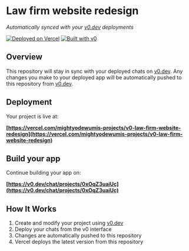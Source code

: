 # Law firm website redesign

*Automatically synced with your [v0.dev](https://v0.dev) deployments*

[![Deployed on Vercel](https://img.shields.io/badge/Deployed%20on-Vercel-black?style=for-the-badge&logo=vercel)](https://vercel.com/mightyodewumis-projects/v0-law-firm-website-redesign)
[![Built with v0](https://img.shields.io/badge/Built%20with-v0.dev-black?style=for-the-badge)](https://v0.dev/chat/projects/0xOqZ3uaiUc)

## Overview

This repository will stay in sync with your deployed chats on [v0.dev](https://v0.dev).
Any changes you make to your deployed app will be automatically pushed to this repository from [v0.dev](https://v0.dev).

## Deployment

Your project is live at:

**[https://vercel.com/mightyodewumis-projects/v0-law-firm-website-redesign](https://vercel.com/mightyodewumis-projects/v0-law-firm-website-redesign)**

## Build your app

Continue building your app on:

**[https://v0.dev/chat/projects/0xOqZ3uaiUc](https://v0.dev/chat/projects/0xOqZ3uaiUc)**

## How It Works

1. Create and modify your project using [v0.dev](https://v0.dev)
2. Deploy your chats from the v0 interface
3. Changes are automatically pushed to this repository
4. Vercel deploys the latest version from this repository